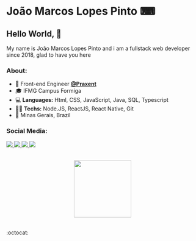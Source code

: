 # João Marcos Lopes Pinto ⌨
## Hello World, 👋
<p>My name is João Marcos Lopes Pinto and i am a fullstack web developer since 2018, glad to have you here</p>


### About:

- 💼 Front-end Engineer **[@Praxent](https://praxent.com/)**
- 🎓 IFMG Campus Formiga
- 💻 **Languages:** Html, CSS, JavaScript, Java, SQL, Typescript
- 👩‍💻 **Techs:** Node.JS, ReactJS, React Native, Git
- 📌 Minas Gerais, Brazil

### Social Media:
  <a href="https://www.linkedin.com/in/joaomarcoslp3/" alt="Linkedin">
    <img src="https://img.shields.io/badge/LinkedIn-0077B5?style=for-the-badge&logo=linkedin&logoColor=white" />
  </a>
  
  <a href="https://www.instagram.com/joaomarcoslp3/" alt="Instagram">
    <img src="https://img.shields.io/badge/Instagram-E4405F?style=for-the-badge&logo=instagram&logoColor=white"/>
  </a>

  <a href="mailto:joaomarcoslp3@gmail.com">
    <img src="https://img.shields.io/badge/Gmail-FF0000?style=for-the-badge&logo=Gmail&logoColor=white"/>
  </a>

  <a href="https://gitlab.com/joaom.lopes">
    <img src="https://img.shields.io/badge/Gitlab-380D76?style=for-the-badge&logo=Gitlab&logoColor=white"/>
  </a>
  <br/><br/>
<p align="center">
   <a href="https://github.com/joaomarcoslp3?tab=repositories">
    <img
      align="center"
      height="150"
      src="https://github-readme-stats.vercel.app/api/top-langs/?username=joaomarcoslp3&langs_count=8&layout=compact&theme=react"
    />
  </a>
  </p>
  <br/>
:octocat:
